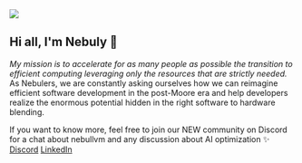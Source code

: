 <img src="https://user-images.githubusercontent.com/83510798/154965794-e8973c24-2cd7-44ee-af2b-7d097410c25f.png">

## Hi all, I'm Nebuly 👐

_My mission is to accelerate for as many people as possible the transition to efficient computing leveraging only the resources that are strictly needed._
As Nebulers, we are constantly asking ourselves how we can reimagine efficient software development in the post-Moore era and help developers realize the enormous potential hidden in the right software to hardware blending.

If you want to know more, feel free to join our NEW community on Discord for a chat about nebullvm and any discussion about AI optimization 
✨ [Discord](https://discord.gg/3hsC4rS3)
   [LinkedIn](https://www.linkedin.com/company/nebuly)
